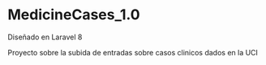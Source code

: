 # MedicineCases_1.0
Diseñado en Laravel 8

Proyecto sobre la subida de entradas sobre casos clinicos dados en la UCI
